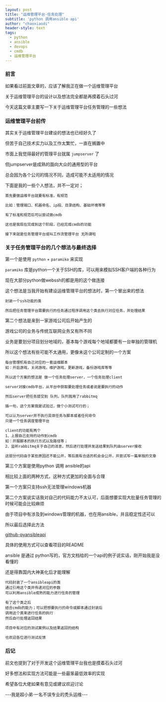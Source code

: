 ```yaml
---
layout: post
title: "运维管理平台-任务处理"
subtitle: 'python 调用ansible api'
author: "chaoxiaodi"
header-style: text
tags:
  - python
  - ansible
  - devops
  - cmdb
  - 运维管理平台
---
```


### 前言

如果看过前面文章的，应该了解我正在做一个运维管理平台

关于运维管理平台的设计以及想法完全都是再摸着石头过河

今天这篇文章主要写一下关于运维管理平台任务管理的一些想法

### 运维管理平台前传

其实关于运维管理平台建设的想法也已经好久了

但苦于自己技术实力以及工作太繁忙，一直在搁置中

市面上我觉得最好的管理平台就属 `jumpserver` 了

但jumpserver是成熟的面向大众的通用型的平台

总会因为各个公司的情况不同，造成可能不太适用的情况

下面是我的一些个人想法，并不一定对；

    首先要做运维平台就要有标准，有规范
    
    比如：管理端口、机器命名、ip段、目录结构、基础环境等等
    
    有了标准和规范后可以尝试做cmdb
    
    这也是我现在完成到这个阶段，已经完成cmdb的功能
    
    接下来就是任务管理平台或叫工作流管理平台 无所谓啦
    

### 关于任务管理平台的几个想法与最终选择

第一个是使用 `python` + `paramiko` 来实现

`paramiko` 库是python一个关于SSH的库，可以用来模拟SSH客户端的各种行为

现在大部分python做webssh的都是用的这个做连接

这个想法是当我开始有建设运维管理平台的想法时，第一个冒出来的想法

    封装一个ssh功能的类
    
    然后把任务管理平台需要执行的任务通过程序调用这个类去执行对应任务，并处理结果
    
    
第二个想法是来到一家游戏公司后开始产生的

游戏公司的业务与传统互联网业务又有所不同

业务是要划分项目划分地域的，基本每个游戏每个地域都要有一台单独的管理机

所以这个想法有些可能不太通用，更像未这个公司定制的一个方案

    每台管理机有自己对应的一套运维脚本
    如：开启游戏，关闭游戏，维护游戏，更新游戏，备份游戏库等等
    
    所以这个方案的想法是 做一个任务处理server，一个任务处理client
    
    server对接cmdb平台，从平台中获取要处理任务或者说是要执行的动作
    
    然后server把任务提交到 队列，队列我用了rabbitmq 
    
    插一句，这个方案我是试验过，做个小测试可行的；
    
    可以认为server并不执行具体任务与脚本或者任何命令
    只是一个任务调度管理平台
    
    client的功能有两个
    1、上报自己支持的动作到cmdb
    如：开服脚本的执行方式以及路径等；
    2、监听rabbitmq关于自己的消息，然后进行处理并发送结果到队列由server接收
    
    这部分代码由于某些原因还不能公开，等后面有合适的机会会公开，并尝试写一篇单独的文章
    
第三个方案是使用python 调用 ansible的api

相比较上面的两种方式，这种方式更加的全面与合理

第一个方案只支持ssh无法管理windows机器

第二个方案说实话我对自己的代码能力不太认可，后面想要实现大批量任务管理的时候可能会比较麻烦

由于项目中有涉及到windows管理的机器，也在用ansible，并且稳定性还可以

所以最后选择此方法

[github-pyansibleapi](https://github.com/chaoxiaodi/pyAnsibleApi)

具体的使用方式可以查看项目的README

ansible 是通过 python写的，官方文档给的一个api的例子说实话，刚开始我是没看懂的

还是得靠国内大神美化后才能理解

    代码封装了一个ansibleapi的类
    通过引用这个类并传递对应的参数
    可以利用ansible成熟的能力进行任务的管理
    
    有了这个类之后
    结合cmdb的能力；可以把想要执行的命令或脚本通过封装后
    调用这个类来进行任务的执行
    然后自行处理返回结果
    
    项目中有对应的测试案例以及结果返回的结构
    
    也欢迎各位进行测试反馈
    

### 后记

前文也提到了对于开发这个运维管理平台我也是摸着石头过河

好多想法和实现方法可能是一些最笨最低效率的实现

希望各位大佬如果有意见或建议欢迎讨论



---我是超小弟·一名不误专业的秃头运维---






